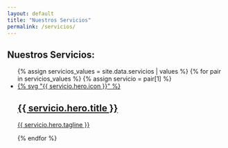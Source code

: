 ```yaml
---
layout: default
title: "Nuestros Servicios"
permalink: /servicios/
---
```

<section class="services">
  <div class="services__container">
    <h1>Nuestros Servicios:</h1> 
    <ul class="services__list">
      {% assign servicios_values = site.data.servicios | values %}
      {% for pair in servicios_values %}
        {% assign servicio = pair[1] %}
        <li class="services__item">
          <a class="services__link" href="{{ servicio.hero.permalink }}">
            <div class="services__icon">
              {% svg "{{ servicio.hero.icon }}" %}
            </div>
            <h2 class="services__title">{{ servicio.hero.title }}</h2>
            <p class="services__description">{{ servicio.hero.tagline }}</p>
          </a>
        </li>
      {% endfor %}
    </ul>
  </div>
</section>